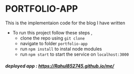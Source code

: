 # PORTFOLIO-APP 
<!-- [![Build Status](https://travis-ci.org/dbarochiya/me.svg?branch=master)](https://travis-ci.org/dbarochiya/me) -->

This is the implementaion code for the blog I have written <!-- '[How to create your portfolio website using React.js](https://medium.freecodecamp.org/portfolio-app-using-react-618814e35843)' -->
- To run this project follow these steps , 
  - clone the repo using `git clone`
  - navigate to folder `portfolio-app`
  - run `npm install` to instal node modules
  - run `npm start` to start the service on `localhost:3000`
    
##### deployed app : https://Rahul852745.github.io/me/
